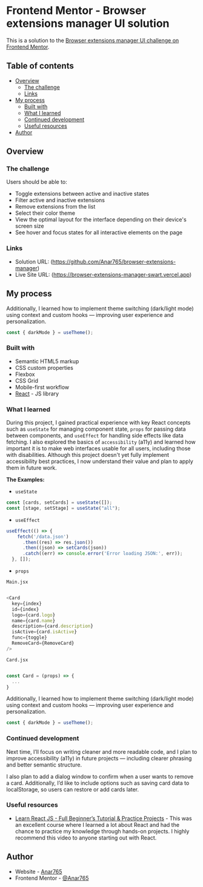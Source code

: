 # Frontend Mentor - Browser extensions manager UI solution

This is a solution to the [Browser extensions manager UI challenge on Frontend Mentor](https://www.frontendmentor.io/challenges/browser-extension-manager-ui-yNZnOfsMAp). 

## Table of contents

- [Overview](#overview)
  - [The challenge](#the-challenge)
  - [Links](#links)
- [My process](#my-process)
  - [Built with](#built-with)
  - [What I learned](#what-i-learned)
  - [Continued development](#continued-development)
  - [Useful resources](#useful-resources)
- [Author](#author)

## Overview

### The challenge

Users should be able to:

- Toggle extensions between active and inactive states
- Filter active and inactive extensions
- Remove extensions from the list
- Select their color theme
- View the optimal layout for the interface depending on their device's screen size
- See hover and focus states for all interactive elements on the page

### Links

- Solution URL: (https://github.com/Anar765/browser-extensions-manager)
- Live Site URL: (https://browser-extensions-manager-swart.vercel.app)

## My process
Additionally, I learned how to implement theme switching (dark/light mode) using context and custom hooks — improving user experience and personalization.

```js
const { darkMode } = useTheme();
```
### Built with

- Semantic HTML5 markup
- CSS custom properties
- Flexbox
- CSS Grid
- Mobile-first workflow
- [React](https://reactjs.org/) - JS library

### What I learned

During this project, I gained practical experience with key React concepts such as `useState` for managing component state, `props` for passing data between components, and `useEffect` for handling side effects like data fetching. I also explored the basics of `accessibility` (a11y) and learned how important it is to make web interfaces usable for all users, including those with disabilities. Although this project doesn't yet fully implement accessibility best practices, I now understand their value and plan to apply them in future work.

**The Examples:**

- `useState`

```js
const [cards, setCards] = useState([]);
const [stage, setStage] = useState("all");
```

- `useEffect` 

```js
useEffect(() => {
    fetch('/data.json')
      .then((res) => res.json())
      .then((json) => setCards(json))
      .catch((err) => console.error('Error loading JSON:', err));
  }, []); 
```

- `props`

`Main.jsx`

```js

<Card
  key={index}
  id={index}
  logo={card.logo}
  name={card.name}
  description={card.description}
  isActive={card.isActive}
  func={toggle}
  RemoveCard={RemoveCard}
/>

```

`Card.jsx`

```js

const Card = (props) => {
  ...
}

```

Additionally, I learned how to implement theme switching (dark/light mode) using context and custom hooks — improving user experience and personalization.

```js
const { darkMode } = useTheme();
```

### Continued development

Next time, I’ll focus on writing cleaner and more readable code, and I plan to improve accessibility (a11y) in future projects — including clearer phrasing and better semantic structure.

I also plan to add a dialog window to confirm when a user wants to remove a card. Additionally, I’d like to include options such as saving card data to localStorage, so users can restore or add cards later.

### Useful resources

- [Learn React JS - Full Beginner’s Tutorial & Practice Projects](https://youtu.be/x4rFhThSX04?si=9MPQ3gcPI9H-hLer) - 
This was an excellent course where I learned a lot about React and had the chance to practice my knowledge through hands-on projects. I highly recommend this video to anyone starting out with React.

## Author

- Website - [Anar765](https://browser-extensions-manager-swart.vercel.app)
- Frontend Mentor - [@Anar765](https://www.frontendmentor.io/profile/Anar765)
